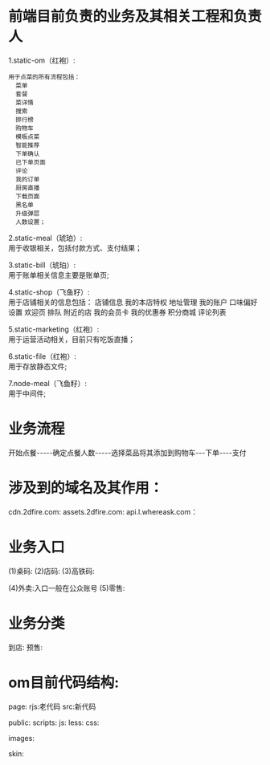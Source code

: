 # 前端目前负责的业务及其相关工程和负责人
  1.static-om（红袍）:   

    用于点菜的所有流程包括：
      菜单
      套餐
      菜详情
      搜索
      排行榜
      购物车
      模板点菜
      智能推荐
      下单确认
      已下单页面
      评论
      我的订单
      厨房直播
      下载页面
      黑名单
      升级弹层
      人数设置；  

  2.static-meal（琥珀）:    
    用于收银相关，包括付款方式、支付结果；  

  3.static-bill（琥珀）:  
    用于账单相关信息主要是账单页;  

  4.static-shop（飞鱼籽）:  
    用于店铺相关的信息包括：
      店铺信息
      我的本店特权
      地址管理
      我的账户
      口味偏好设置
      欢迎页
      排队
      附近的店
      我的会员卡
      我的优惠券
      积分商城
      评论列表

  5.static-marketing（红袍）:    
    用于运营活动相关，目前只有吃饭直播； 

  6.static-file（红袍）:  
    用于存放静态文件;  

  7.node-meal（飞鱼籽）:  
    用于中间件;

# 业务流程
  开始点餐-----确定点餐人数-----选择菜品将其添加到购物车---下单----支付


# 涉及到的域名及其作用：
  cdn.2dfire.com:
  assets.2dfire.com:
  api.l.whereask.com：

# 业务入口
  (1)桌码:
  (2)店码:
  (3)高铁码:

  (4)外卖:入口一般在公众账号
  (5)零售:

# 业务分类
 到店:
 预售:

# om目前代码结构:
  page:
  rjs:老代码
  src:新代码

  public:
  scripts:
  js:
  less:
  css:

  images:

  skin: